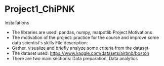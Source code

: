 # Project1_ChiPNK
Installations
- The libraries are used: pandas, numpy, matpotlib
Project Motivations
- The motivation of the project: practice for the course and improve some data scientist's skills
File description:
- Gather, visualize and briefly analyze some criteria from the dataset
- The dataset used: https://www.kaggle.com/datasets/airbnb/boston
- There are two main sections: Data preparation, Data analytics
